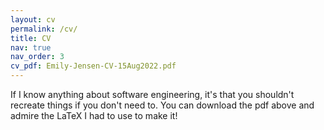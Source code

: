```yaml
---
layout: cv
permalink: /cv/
title: CV
nav: true
nav_order: 3
cv_pdf: Emily-Jensen-CV-15Aug2022.pdf
---
```


If I know anything about software engineering, it's that you shouldn't recreate things if you don't need to. You can download the pdf above and admire the LaTeX I had to use to make it!